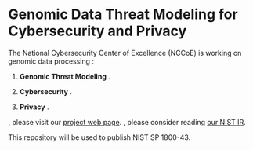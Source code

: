 # Genomic Data Threat Modeling for Cybersecurity and Privacy 

The National Cybersecurity Center of Excellence (NCCoE) is working on genomic data processing :

1. **Genomic Threat Modeling** .

2. **Cybersecurity** .

3. **Privacy** .

, please visit our [project web page](https://www.nccoe.nist.gov/projects/cybersecurity-and-privacy-genomic-data).
, please consider reading [our NIST IR](https://doi.org/10.6028/NIST.IR.8432).

This repository will be used to publish NIST SP 1800-43.
